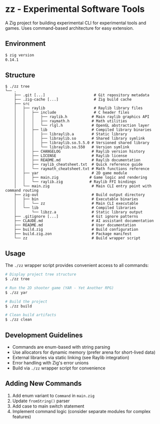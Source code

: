 # zz - Experimental Software Tools

A Zig project for building experimental CLI for experimental tools and games.
Uses command-based architecture for easy extension.

## Environment

```bash
$ zig version
0.14.1
```

## Structure

```
$ ./zz tree
└── .
    ├── .git [...]                      # Git repository metadata
    ├── .zig-cache [...]                # Zig build cache
    ├── src
    │   ├── raylib                      # Raylib library files
    │   │   ├── include                 # C header files
    │   │   │   ├── raylib.h           # Main raylib graphics API
    │   │   │   ├── raymath.h          # Math utilities
    │   │   │   └── rlgl.h             # OpenGL abstraction layer
    │   │   ├── lib                    # Compiled library binaries
    │   │   │   ├── libraylib.a        # Static library
    │   │   │   ├── libraylib.so       # Shared library symlink
    │   │   │   ├── libraylib.so.5.5.0 # Versioned shared library
    │   │   │   └── libraylib.so.550   # Version symlink
    │   │   ├── CHANGELOG              # Raylib version history
    │   │   ├── LICENSE                # Raylib license
    │   │   ├── README.md              # Raylib documentation
    │   │   ├── raylib_cheatsheet.txt  # Quick reference guide
    │   │   └── raymath_cheatsheet.txt # Math functions reference
    │   ├── yar                        # 2D game module
    │   │   ├── main.zig              # Game logic and rendering
    │   │   └── raylib.zig            # Raylib FFI bindings
    │   └── main.zig                   # Main CLI entry point with command routing
    ├── zig-out                        # Build output directory
    │   ├── bin                        # Executable binaries
    │   │   └── zz                     # Main CLI executable
    │   └── lib                        # Compiled libraries
    │       └── libzz.a                # Static library output
    ├── .gitignore [...]               # Git ignore patterns
    ├── CLAUDE.md                      # AI assistant documentation
    ├── README.md                      # User documentation
    ├── build.zig                      # Build configuration
    ├── build.zig.zon                  # Package manifest
    └── zz                             # Build wrapper script
```

## Usage

The `./zz` wrapper script provides convenient access to all commands:

```bash
# Display project tree structure
$ ./zz tree

# Run the 2D shooter game (YAR - Yet Another RPG)
$ ./zz yar

# Build the project
$ ./zz build

# Clean build artifacts
$ ./zz clean
```

## Development Guidelines

- Commands are enum-based with string parsing
- Use allocators for dynamic memory (prefer arena for short-lived data)
- External libraries via static linking (see Raylib integration)
- Error handling with Zig's error unions
- Build via `./zz` wrapper script for convenience

## Adding New Commands

1. Add enum variant to `Command` in `main.zig`
2. Update `fromString()` parser
3. Add case to main switch statement
4. Implement command logic (consider separate modules for complex features)
